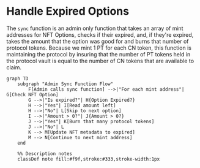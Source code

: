 # Handle Expired Options

The `sync` function is an admin only function that takes an array of mint addresses for NFT Options, checks if their expired, and, if they're expired, takes the amount that the option was good for and burns that number of protocol tokens. Because we mint 1 PT for each CN token, this function is maintaining the protocol by insuring that the number of PT tokens held in the protocol vault is equal to the number of CN tokens that are available to claim.



```mermaid
graph TD
    subgraph "Admin Sync Function Flow"
        F[Admin calls sync function] -->|"For each mint address"| G[Check NFT Option]
        G -->|"Is expired?"| H{Option Expired?}
        H -->|"Yes"| I[Read amount left]
        H -->|"No"| L[Skip to next option]
        I -->|"Amount > 0?"| J{Amount > 0?}
        J -->|"Yes"| K[Burn that many protocol tokens]
        J -->|"No"| L
        K --> M[Update NFT metadata to expired]
        M --> N[Continue to next mint address]
    end

    %% Description notes
    classDef note fill:#f9f,stroke:#333,stroke-width:1px
```